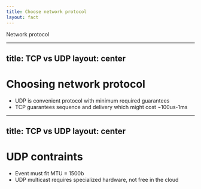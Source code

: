 ```yaml
---
title: Choose network protocol
layout: fact
---
```


Network protocol

---
title: TCP vs UDP
layout: center
---

# Choosing network protocol

- UDP is convenient protocol with minimum required guarantees
- TCP guarantees sequence and delivery which might cost ~100us-1ms

---
title: TCP vs UDP
layout: center
---

# UDP contraints

- Event must fit MTU = 1500b
- UDP multicast requires specialized hardware, not free in the cloud
